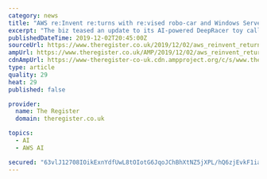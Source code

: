 ```yaml
---
category: news
title: "AWS re:Invent re:turns with re:vised robo-car and Windows Server 2008 re:vitalization plan"
excerpt: "The biz teased an update to its AI-powered DeepRacer toy called DeepRacer Evo. The addition of the extra word \"Evo\" heralds the addition of a stereo camera and a Light Detection and Ranging (LIDAR) sensor. These sensors can be used to integrate obstacle ..."
publishedDateTime: 2019-12-02T20:45:00Z
sourceUrl: https://www.theregister.co.uk/2019/12/02/aws_reinvent_returns/
ampUrl: https://www.theregister.co.uk/AMP/2019/12/02/aws_reinvent_returns/
cdnAmpUrl: https://www-theregister-co-uk.cdn.ampproject.org/c/s/www.theregister.co.uk/AMP/2019/12/02/aws_reinvent_returns/
type: article
quality: 29
heat: 29
published: false

provider:
  name: The Register
  domain: theregister.co.uk

topics:
  - AI
  - AWS AI

secured: "63vlJ12708IOikExnYdfUwL8tOIotG6JqoJChBhXtNZ5jXPL/hQ6zjEvkF1ian0il5QdSybwWC+qSUCM7gSP4mPC+1dxTQPQnjM65NQOlWZ1t7H7LZYSThvE9LNfF3OYqxzKESPNq8jrIfmWS+9xOtqJVA/31QR30lfsMuL3WW4p5phHpogetJeil3UZ4W4nt5elHCLdD0Xfg4E1j52Zv7CQDEc2IqYaNEXwrWFBEeY/o3uv+L/aRWFqlvMGj3vZwG7wIGNkmDNaoxefzWgltg==;kdMFNsXqVG2tGU3tmI7E0g=="
---
```


